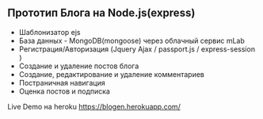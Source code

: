 ## Прототип Блога на Node.js(express)

* Шаблонизатор ejs
* База данных - MongoDB(mongoose) через облачный сервис mLab
* Регистрация/Авторизация (Jquery Ajax / passport.js / express-session )
* Создание и удаление постов блога
* Создание, редактирование и удаление комментариев
* Постраничная навигация
* Оценка постов и подписка

Live Demo на heroku https://blogen.herokuapp.com/
